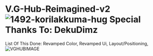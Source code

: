 # V.G-Hub-Reimagined-v2 ![1492-korilakkuma-hug](https://user-images.githubusercontent.com/52361495/207595993-089bab72-5627-4d07-82f4-8cfdc001bccd.png) Special Thanks To: DekuDimz
List Of This Done:
Revamped Color,
Revamped Ui, 
Layout/Positioning,
![VGHUBIMAGE](https://user-images.githubusercontent.com/52361495/207596755-78f290b6-0137-45e2-863f-6a36100f1d50.PNG)
